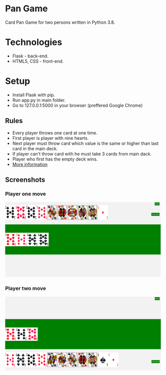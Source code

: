 # Pan Game

Card Pan Game for two persons written in Python 3.8.

# Technologies

* Flask - back-end.
* HTML5, CSS - front-end.

# Setup

* Install Flask with pip.
* Run app.py in main folder.
* Go to 127.0.0.1:5000 in your browser (preffered Google Chrome)

## Rules

* Every player throws one card at one time.
* First player is player with nine hearts.
* Next player must throw card which value is the same or higher than last card in the main deck.
* If player can't throw card with he must take 3 cards from main dack.
* Player who first has the empty deck wins.
* [More information](https://pl.wikipedia.org/wiki/Pan_(gra_karciana)) 

## Screenshots

### Player one move

![Player one move](https://github.com/miko083/PanGame/blob/master/images/first_player.png)

### Player two move

![Player two move](https://github.com/miko083/PanGame/blob/master/images/second_player.png)
